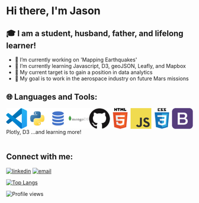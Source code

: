 

# Hi there, I'm Jason

## 🎓 I am a student, husband, father, and lifelong learner!

- 🔭 I’m currently working on 'Mapping Earthquakes'
- 🌱 I’m currently learning Javascript, D3, geoJSON, Leafly, and Mapbox
- 🎯 My current target is to gain a position in data analytics
- 🚀 My goal is to work in the aerospace industry on future Mars missions

## 🌐 Languages and Tools:

<!-- <img align="left" alt="VBA" width="32px" src="https://raw.githubusercontent.com/github/explore/80688e429a7d4ef2fca1e82350fe8e3517d3494d/topics/vba/vba.png" /> -->
<img align="left" alt="Visual Studio Code" width="56px" src="https://raw.githubusercontent.com/github/explore/80688e429a7d4ef2fca1e82350fe8e3517d3494d/topics/visual-studio-code/visual-studio-code.png" />
<img align="left" alt="Python" width="56px" src="https://raw.githubusercontent.com/github/explore/80688e429a7d4ef2fca1e82350fe8e3517d3494d/topics/python/python.png" />
<img align="left" alt="SQL" width="56px" src="https://raw.githubusercontent.com/github/explore/80688e429a7d4ef2fca1e82350fe8e3517d3494d/topics/sql/sql.png" />
<img align="left" alt="MongoDB" width="56px" src="https://raw.githubusercontent.com/github/explore/80688e429a7d4ef2fca1e82350fe8e3517d3494d/topics/mongodb/mongodb.png" />
<img align="left" alt="GitHub" width="56px" src="https://raw.githubusercontent.com/github/explore/78df643247d429f6cc873026c0622819ad797942/topics/github/github.png" />
<img align="left" alt="HTML" width="56px" src="https://raw.githubusercontent.com/github/explore/80688e429a7d4ef2fca1e82350fe8e3517d3494d/topics/html/html.png" />
<img align="left" alt="JavaScript" width="56px" src="https://raw.githubusercontent.com/github/explore/80688e429a7d4ef2fca1e82350fe8e3517d3494d/topics/javascript/javascript.png" />
<img align="left" alt="CSS" width="56px" src="https://raw.githubusercontent.com/github/explore/80688e429a7d4ef2fca1e82350fe8e3517d3494d/topics/css/css.png" />
<img align="left" alt="Bootstrap" width="56px" src="https://raw.githubusercontent.com/github/explore/80688e429a7d4ef2fca1e82350fe8e3517d3494d/topics/bootstrap/bootstrap.png" />
<br>
<br>
Plotly, D3
...and learning more!
<br>
<br>



## Connect with me:

<a href="https://www.linkedin.com/in/jason-boyer7/"><img src="https://img.icons8.com/color/96/000000/linkedin.png" alt="linkedin"/></a>
<a href="mailto:boyerjason700@gmail.com"><img src="https://img.icons8.com/color/96/000000/gmail.png" alt="email"/></a>

</div>
  
[![Top Langs](https://github-readme-stats.vercel.app/api/top-langs/?username=boyerjason700&layout=compact)](https://github.com/boyerjason700/github-readme-stats)

<!-- ![visitors](https://visitor-badge.glitch.me/badge?page_id=boyerjason700.boyerjason700) -->
![Profile views](https://gpvc.arturio.dev/boyerjason700?v=3)
